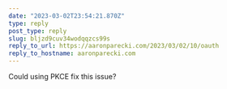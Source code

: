 ```yaml
---
date: "2023-03-02T23:54:21.870Z"
type: reply 
post_type: reply
slug: bljzd9cuv34wodqqzcs99s
reply_to_url: https://aaronparecki.com/2023/03/02/10/oauth
reply_to_hostname: aaronparecki.com
---
```

Could using PKCE fix this issue?
